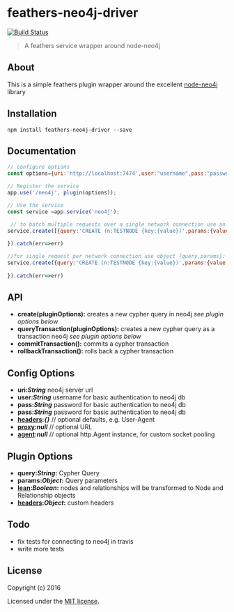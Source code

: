 # feathers-neo4j-driver

[![Build Status](https://travis-ci.org/rollymaduk/feathers-neo4j-driver.png?branch=master)](https://travis-ci.org/rollymaduk/feathers-neo4j-driver)

> A feathers service wrapper around node-neo4j
## About
This is a simple feathers plugin wrapper around the excellent [node-neo4j](https://github.com/thingdom/node-neo4j/blob/v2/API_v2.md) library

## Installation
```
npm install feathers-neo4j-driver --save
```

## Documentation
```js
// configure options
const options={uri:'http://localhost:7474',user:"username",pass:"password"}

// Register the service
app.use('/neo4j', plugin(options));

// Use the service
const service =app.service('neo4j');

 // to batch multiple requests over a single network connection use an array object of {query,params}: returns a promise
service.create([{query:'CREATE (n:TESTNODE {key:{value})',params:{value:"my value"}}]).then((res)=>{
    
}).catch(err=>err)

//for single request per network connection use object {query,params}: returns a promise
service.create({query:'CREATE (n:TESTNODE {key:{value})',params:{value:"my value"}}).then((res)=>{
    
}).catch(err=>err)
```
## API
- **create(pluginOptions):** creates a new cypher query in neo4j _see plugin options below_
- **queryTransaction(pluginOptions):** creates a new cypher query as a transaction neo4j _see plugin options below_
- **commitTransaction():** commits a cypher transaction  
- **rollbackTransaction():** rolls back a cypher transaction  

## Config Options
- **uri:_String_** neo4j server url
- **user:_String_** username for basic authentication to neo4j db
- **pass:_String_** password for basic authentication to neo4j db
- **pass:_String_** password for basic authentication to neo4j db
- **[headers](https://github.com/thingdom/node-neo4j/blob/v2/API_v2.md#core):_{}_**    // optional defaults, e.g. User-Agent
- **[proxy](https://github.com/thingdom/node-neo4j/blob/v2/API_v2.md#core):_null_**    // optional URL
- **[agent](https://github.com/thingdom/node-neo4j/blob/v2/API_v2.md#core):_null_**    // optional http.Agent instance, for custom socket pooling
 
## Plugin Options
- **query:_String_:** Cypher Query
- **params:_Object_:** Query parameters
- **[lean](https://github.com/thingdom/node-neo4j/blob/v2/API_v2.md#cypher):_Boolean_:** nodes and relationships will be transformed to Node and Relationship objects 
- **[headers](https://github.com/thingdom/node-neo4j/blob/v2/API_v2.md#cypher):_Object_:** custom headers 

## Todo
- fix tests for connecting to neo4j in travis
- write more tests

## License

Copyright (c) 2016

Licensed under the [MIT license](LICENSE).
